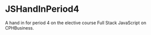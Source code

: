 # JSHandInPeriod4
A hand in for period 4 on the elective course Full Stack JavaScript on CPHBusiness.
